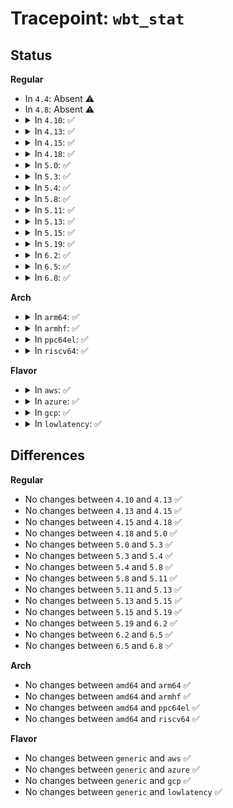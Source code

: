 # Tracepoint: <code>wbt_stat</code>

## Status
<b>Regular</b>
<ul>
<li>
In <code>4.4</code>: Absent ⚠️
</li>
<li>
In <code>4.8</code>: Absent ⚠️
</li>
<li>
<details>
<summary>In <code>4.10</code>: ✅</summary>

Event:

```c
struct trace_event_raw_wbt_stat {
    struct trace_entry ent;
    char name[32];
    s64 rmean;
    u64 rmin;
    u64 rmax;
    s64 rnr_samples;
    s64 rtime;
    s64 wmean;
    u64 wmin;
    u64 wmax;
    s64 wnr_samples;
    s64 wtime;
    char __data[0];
};
```
Function:

```c
void trace_event_raw_event_wbt_stat(void *__data, struct backing_dev_info *bdi, struct blk_rq_stat *stat);
```
</details>
</li>
<li>
<details>
<summary>In <code>4.13</code>: ✅</summary>

Event:

```c
struct trace_event_raw_wbt_stat {
    struct trace_entry ent;
    char name[32];
    s64 rmean;
    u64 rmin;
    u64 rmax;
    s64 rnr_samples;
    s64 rtime;
    s64 wmean;
    u64 wmin;
    u64 wmax;
    s64 wnr_samples;
    s64 wtime;
    char __data[0];
};
```
Function:

```c
void trace_event_raw_event_wbt_stat(void *__data, struct backing_dev_info *bdi, struct blk_rq_stat *stat);
```
</details>
</li>
<li>
<details>
<summary>In <code>4.15</code>: ✅</summary>

Event:

```c
struct trace_event_raw_wbt_stat {
    struct trace_entry ent;
    char name[32];
    s64 rmean;
    u64 rmin;
    u64 rmax;
    s64 rnr_samples;
    s64 rtime;
    s64 wmean;
    u64 wmin;
    u64 wmax;
    s64 wnr_samples;
    s64 wtime;
    char __data[0];
};
```
Function:

```c
void trace_event_raw_event_wbt_stat(void *__data, struct backing_dev_info *bdi, struct blk_rq_stat *stat);
```
</details>
</li>
<li>
<details>
<summary>In <code>4.18</code>: ✅</summary>

Event:

```c
struct trace_event_raw_wbt_stat {
    struct trace_entry ent;
    char name[32];
    s64 rmean;
    u64 rmin;
    u64 rmax;
    s64 rnr_samples;
    s64 rtime;
    s64 wmean;
    u64 wmin;
    u64 wmax;
    s64 wnr_samples;
    s64 wtime;
    char __data[0];
};
```
Function:

```c
void trace_event_raw_event_wbt_stat(void *__data, struct backing_dev_info *bdi, struct blk_rq_stat *stat);
```
</details>
</li>
<li>
<details>
<summary>In <code>5.0</code>: ✅</summary>

Event:

```c
struct trace_event_raw_wbt_stat {
    struct trace_entry ent;
    char name[32];
    s64 rmean;
    u64 rmin;
    u64 rmax;
    s64 rnr_samples;
    s64 rtime;
    s64 wmean;
    u64 wmin;
    u64 wmax;
    s64 wnr_samples;
    s64 wtime;
    char __data[0];
};
```
Function:

```c
void trace_event_raw_event_wbt_stat(void *__data, struct backing_dev_info *bdi, struct blk_rq_stat *stat);
```
</details>
</li>
<li>
<details>
<summary>In <code>5.3</code>: ✅</summary>

Event:

```c
struct trace_event_raw_wbt_stat {
    struct trace_entry ent;
    char name[32];
    s64 rmean;
    u64 rmin;
    u64 rmax;
    s64 rnr_samples;
    s64 rtime;
    s64 wmean;
    u64 wmin;
    u64 wmax;
    s64 wnr_samples;
    s64 wtime;
    char __data[0];
};
```
Function:

```c
void trace_event_raw_event_wbt_stat(void *__data, struct backing_dev_info *bdi, struct blk_rq_stat *stat);
```
</details>
</li>
<li>
<details>
<summary>In <code>5.4</code>: ✅</summary>

Event:

```c
struct trace_event_raw_wbt_stat {
    struct trace_entry ent;
    char name[32];
    s64 rmean;
    u64 rmin;
    u64 rmax;
    s64 rnr_samples;
    s64 rtime;
    s64 wmean;
    u64 wmin;
    u64 wmax;
    s64 wnr_samples;
    s64 wtime;
    char __data[0];
};
```
Function:

```c
void trace_event_raw_event_wbt_stat(void *__data, struct backing_dev_info *bdi, struct blk_rq_stat *stat);
```
</details>
</li>
<li>
<details>
<summary>In <code>5.8</code>: ✅</summary>

Event:

```c
struct trace_event_raw_wbt_stat {
    struct trace_entry ent;
    char name[32];
    s64 rmean;
    u64 rmin;
    u64 rmax;
    s64 rnr_samples;
    s64 rtime;
    s64 wmean;
    u64 wmin;
    u64 wmax;
    s64 wnr_samples;
    s64 wtime;
    char __data[0];
};
```
Function:

```c
void trace_event_raw_event_wbt_stat(void *__data, struct backing_dev_info *bdi, struct blk_rq_stat *stat);
```
</details>
</li>
<li>
<details>
<summary>In <code>5.11</code>: ✅</summary>

Event:

```c
struct trace_event_raw_wbt_stat {
    struct trace_entry ent;
    char name[32];
    s64 rmean;
    u64 rmin;
    u64 rmax;
    s64 rnr_samples;
    s64 rtime;
    s64 wmean;
    u64 wmin;
    u64 wmax;
    s64 wnr_samples;
    s64 wtime;
    char __data[0];
};
```
Function:

```c
void trace_event_raw_event_wbt_stat(void *__data, struct backing_dev_info *bdi, struct blk_rq_stat *stat);
```
</details>
</li>
<li>
<details>
<summary>In <code>5.13</code>: ✅</summary>

Event:

```c
struct trace_event_raw_wbt_stat {
    struct trace_entry ent;
    char name[32];
    s64 rmean;
    u64 rmin;
    u64 rmax;
    s64 rnr_samples;
    s64 rtime;
    s64 wmean;
    u64 wmin;
    u64 wmax;
    s64 wnr_samples;
    s64 wtime;
    char __data[0];
};
```
Function:

```c
void trace_event_raw_event_wbt_stat(void *__data, struct backing_dev_info *bdi, struct blk_rq_stat *stat);
```
</details>
</li>
<li>
<details>
<summary>In <code>5.15</code>: ✅</summary>

Event:

```c
struct trace_event_raw_wbt_stat {
    struct trace_entry ent;
    char name[32];
    s64 rmean;
    u64 rmin;
    u64 rmax;
    s64 rnr_samples;
    s64 rtime;
    s64 wmean;
    u64 wmin;
    u64 wmax;
    s64 wnr_samples;
    s64 wtime;
    char __data[0];
};
```
Function:

```c
void trace_event_raw_event_wbt_stat(void *__data, struct backing_dev_info *bdi, struct blk_rq_stat *stat);
```
</details>
</li>
<li>
<details>
<summary>In <code>5.19</code>: ✅</summary>

Event:

```c
struct trace_event_raw_wbt_stat {
    struct trace_entry ent;
    char name[32];
    s64 rmean;
    u64 rmin;
    u64 rmax;
    s64 rnr_samples;
    s64 rtime;
    s64 wmean;
    u64 wmin;
    u64 wmax;
    s64 wnr_samples;
    s64 wtime;
    char __data[0];
};
```
Function:

```c
void trace_event_raw_event_wbt_stat(void *__data, struct backing_dev_info *bdi, struct blk_rq_stat *stat);
```
</details>
</li>
<li>
<details>
<summary>In <code>6.2</code>: ✅</summary>

Event:

```c
struct trace_event_raw_wbt_stat {
    struct trace_entry ent;
    char name[32];
    s64 rmean;
    u64 rmin;
    u64 rmax;
    s64 rnr_samples;
    s64 rtime;
    s64 wmean;
    u64 wmin;
    u64 wmax;
    s64 wnr_samples;
    s64 wtime;
    char __data[0];
};
```
Function:

```c
void trace_event_raw_event_wbt_stat(void *__data, struct backing_dev_info *bdi, struct blk_rq_stat *stat);
```
</details>
</li>
<li>
<details>
<summary>In <code>6.5</code>: ✅</summary>

Event:

```c
struct trace_event_raw_wbt_stat {
    struct trace_entry ent;
    char name[32];
    s64 rmean;
    u64 rmin;
    u64 rmax;
    s64 rnr_samples;
    s64 rtime;
    s64 wmean;
    u64 wmin;
    u64 wmax;
    s64 wnr_samples;
    s64 wtime;
    char __data[0];
};
```
Function:

```c
void trace_event_raw_event_wbt_stat(void *__data, struct backing_dev_info *bdi, struct blk_rq_stat *stat);
```
</details>
</li>
<li>
<details>
<summary>In <code>6.8</code>: ✅</summary>

Event:

```c
struct trace_event_raw_wbt_stat {
    struct trace_entry ent;
    char name[32];
    s64 rmean;
    u64 rmin;
    u64 rmax;
    s64 rnr_samples;
    s64 rtime;
    s64 wmean;
    u64 wmin;
    u64 wmax;
    s64 wnr_samples;
    s64 wtime;
    char __data[0];
};
```
Function:

```c
void trace_event_raw_event_wbt_stat(void *__data, struct backing_dev_info *bdi, struct blk_rq_stat *stat);
```
</details>
</li>
</ul>
<b>Arch</b>
<ul>
<li>
<details>
<summary>In <code>arm64</code>: ✅</summary>

Event:

```c
struct trace_event_raw_wbt_stat {
    struct trace_entry ent;
    char name[32];
    s64 rmean;
    u64 rmin;
    u64 rmax;
    s64 rnr_samples;
    s64 rtime;
    s64 wmean;
    u64 wmin;
    u64 wmax;
    s64 wnr_samples;
    s64 wtime;
    char __data[0];
};
```
Function:

```c
void trace_event_raw_event_wbt_stat(void *__data, struct backing_dev_info *bdi, struct blk_rq_stat *stat);
```
</details>
</li>
<li>
<details>
<summary>In <code>armhf</code>: ✅</summary>

Event:

```c
struct trace_event_raw_wbt_stat {
    struct trace_entry ent;
    char name[32];
    s64 rmean;
    u64 rmin;
    u64 rmax;
    s64 rnr_samples;
    s64 rtime;
    s64 wmean;
    u64 wmin;
    u64 wmax;
    s64 wnr_samples;
    s64 wtime;
    char __data[0];
};
```
Function:

```c
void trace_event_raw_event_wbt_stat(void *__data, struct backing_dev_info *bdi, struct blk_rq_stat *stat);
```
</details>
</li>
<li>
<details>
<summary>In <code>ppc64el</code>: ✅</summary>

Event:

```c
struct trace_event_raw_wbt_stat {
    struct trace_entry ent;
    char name[32];
    s64 rmean;
    u64 rmin;
    u64 rmax;
    s64 rnr_samples;
    s64 rtime;
    s64 wmean;
    u64 wmin;
    u64 wmax;
    s64 wnr_samples;
    s64 wtime;
    char __data[0];
};
```
Function:

```c
void trace_event_raw_event_wbt_stat(void *__data, struct backing_dev_info *bdi, struct blk_rq_stat *stat);
```
</details>
</li>
<li>
<details>
<summary>In <code>riscv64</code>: ✅</summary>

Event:

```c
struct trace_event_raw_wbt_stat {
    struct trace_entry ent;
    char name[32];
    s64 rmean;
    u64 rmin;
    u64 rmax;
    s64 rnr_samples;
    s64 rtime;
    s64 wmean;
    u64 wmin;
    u64 wmax;
    s64 wnr_samples;
    s64 wtime;
    char __data[0];
};
```
Function:

```c
void trace_event_raw_event_wbt_stat(void *__data, struct backing_dev_info *bdi, struct blk_rq_stat *stat);
```
</details>
</li>
</ul>
<b>Flavor</b>
<ul>
<li>
<details>
<summary>In <code>aws</code>: ✅</summary>

Event:

```c
struct trace_event_raw_wbt_stat {
    struct trace_entry ent;
    char name[32];
    s64 rmean;
    u64 rmin;
    u64 rmax;
    s64 rnr_samples;
    s64 rtime;
    s64 wmean;
    u64 wmin;
    u64 wmax;
    s64 wnr_samples;
    s64 wtime;
    char __data[0];
};
```
Function:

```c
void trace_event_raw_event_wbt_stat(void *__data, struct backing_dev_info *bdi, struct blk_rq_stat *stat);
```
</details>
</li>
<li>
<details>
<summary>In <code>azure</code>: ✅</summary>

Event:

```c
struct trace_event_raw_wbt_stat {
    struct trace_entry ent;
    char name[32];
    s64 rmean;
    u64 rmin;
    u64 rmax;
    s64 rnr_samples;
    s64 rtime;
    s64 wmean;
    u64 wmin;
    u64 wmax;
    s64 wnr_samples;
    s64 wtime;
    char __data[0];
};
```
Function:

```c
void trace_event_raw_event_wbt_stat(void *__data, struct backing_dev_info *bdi, struct blk_rq_stat *stat);
```
</details>
</li>
<li>
<details>
<summary>In <code>gcp</code>: ✅</summary>

Event:

```c
struct trace_event_raw_wbt_stat {
    struct trace_entry ent;
    char name[32];
    s64 rmean;
    u64 rmin;
    u64 rmax;
    s64 rnr_samples;
    s64 rtime;
    s64 wmean;
    u64 wmin;
    u64 wmax;
    s64 wnr_samples;
    s64 wtime;
    char __data[0];
};
```
Function:

```c
void trace_event_raw_event_wbt_stat(void *__data, struct backing_dev_info *bdi, struct blk_rq_stat *stat);
```
</details>
</li>
<li>
<details>
<summary>In <code>lowlatency</code>: ✅</summary>

Event:

```c
struct trace_event_raw_wbt_stat {
    struct trace_entry ent;
    char name[32];
    s64 rmean;
    u64 rmin;
    u64 rmax;
    s64 rnr_samples;
    s64 rtime;
    s64 wmean;
    u64 wmin;
    u64 wmax;
    s64 wnr_samples;
    s64 wtime;
    char __data[0];
};
```
Function:

```c
void trace_event_raw_event_wbt_stat(void *__data, struct backing_dev_info *bdi, struct blk_rq_stat *stat);
```
</details>
</li>
</ul>

## Differences
<b>Regular</b>
<ul>
<li>
No changes between <code>4.10</code> and <code>4.13</code> ✅
</li>
<li>
No changes between <code>4.13</code> and <code>4.15</code> ✅
</li>
<li>
No changes between <code>4.15</code> and <code>4.18</code> ✅
</li>
<li>
No changes between <code>4.18</code> and <code>5.0</code> ✅
</li>
<li>
No changes between <code>5.0</code> and <code>5.3</code> ✅
</li>
<li>
No changes between <code>5.3</code> and <code>5.4</code> ✅
</li>
<li>
No changes between <code>5.4</code> and <code>5.8</code> ✅
</li>
<li>
No changes between <code>5.8</code> and <code>5.11</code> ✅
</li>
<li>
No changes between <code>5.11</code> and <code>5.13</code> ✅
</li>
<li>
No changes between <code>5.13</code> and <code>5.15</code> ✅
</li>
<li>
No changes between <code>5.15</code> and <code>5.19</code> ✅
</li>
<li>
No changes between <code>5.19</code> and <code>6.2</code> ✅
</li>
<li>
No changes between <code>6.2</code> and <code>6.5</code> ✅
</li>
<li>
No changes between <code>6.5</code> and <code>6.8</code> ✅
</li>
</ul>
<b>Arch</b>
<ul>
<li>
No changes between <code>amd64</code> and <code>arm64</code> ✅
</li>
<li>
No changes between <code>amd64</code> and <code>armhf</code> ✅
</li>
<li>
No changes between <code>amd64</code> and <code>ppc64el</code> ✅
</li>
<li>
No changes between <code>amd64</code> and <code>riscv64</code> ✅
</li>
</ul>
<b>Flavor</b>
<ul>
<li>
No changes between <code>generic</code> and <code>aws</code> ✅
</li>
<li>
No changes between <code>generic</code> and <code>azure</code> ✅
</li>
<li>
No changes between <code>generic</code> and <code>gcp</code> ✅
</li>
<li>
No changes between <code>generic</code> and <code>lowlatency</code> ✅
</li>
</ul>
